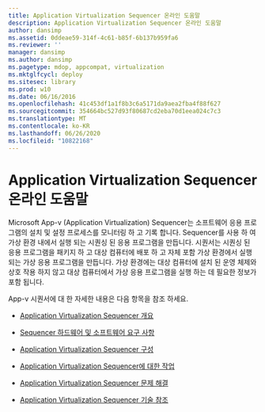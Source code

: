 ```yaml
---
title: Application Virtualization Sequencer 온라인 도움말
description: Application Virtualization Sequencer 온라인 도움말
author: dansimp
ms.assetid: 0ddeae59-314f-4c61-b85f-6b137b959fa6
ms.reviewer: ''
manager: dansimp
ms.author: dansimp
ms.pagetype: mdop, appcompat, virtualization
ms.mktglfcycl: deploy
ms.sitesec: library
ms.prod: w10
ms.date: 06/16/2016
ms.openlocfilehash: 41c453df1a1f8b3c6a5171da9aea2fba4f88f627
ms.sourcegitcommit: 354664bc527d93f80687cd2eba70d1eea024c7c3
ms.translationtype: MT
ms.contentlocale: ko-KR
ms.lasthandoff: 06/26/2020
ms.locfileid: "10822168"
---
```

# Application Virtualization Sequencer 온라인 도움말


Microsoft App-v (Application Virtualization) Sequencer는 소프트웨어 응용 프로그램의 설치 및 설정 프로세스를 모니터링 하 고 기록 합니다. Sequencer를 사용 하 여 가상 환경 내에서 실행 되는 시퀀싱 된 응용 프로그램을 만듭니다. 시퀀서는 시퀀싱 된 응용 프로그램을 패키지 하 고 대상 컴퓨터에 배포 하 고 자체 포함 가상 환경에서 실행 되는 가상 응용 프로그램을 만듭니다. 가상 환경에는 대상 컴퓨터에 설치 된 운영 체제와 상호 작용 하지 않고 대상 컴퓨터에서 가상 응용 프로그램을 실행 하는 데 필요한 정보가 포함 됩니다.

App-v 시퀀서에 대 한 자세한 내용은 다음 항목을 참조 하세요.

-   [Application Virtualization Sequencer 개요](application-virtualization-sequencer-overview.md)

-   [Sequencer 하드웨어 및 소프트웨어 요구 사항](sequencer-hardware-and-software-requirements.md)

-   [Application Virtualization Sequencer 구성](configuring-the-application-virtualization-sequencer.md)

-   [Application Virtualization Sequencer에 대한 작업](tasks-for-the-application-virtualization-sequencer.md)

-   [Application Virtualization Sequencer 문제 해결](troubleshooting-the-application-virtualization-sequencer.md)

-   [Application Virtualization Sequencer 기술 참조](application-virtualization-sequencer-technical-reference-keep.md)

 

 





